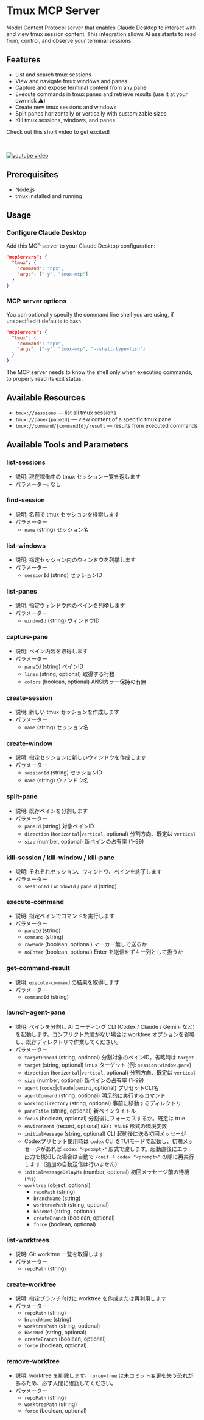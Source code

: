 # Tmux MCP Server

Model Context Protocol server that enables Claude Desktop to interact with and view tmux session content. This integration allows AI assistants to read from, control, and observe your terminal sessions.

## Features

- List and search tmux sessions
- View and navigate tmux windows and panes
- Capture and expose terminal content from any pane
- Execute commands in tmux panes and retrieve results (use it at your own risk ⚠️)
- Create new tmux sessions and windows
- Split panes horizontally or vertically with customizable sizes
- Kill tmux sessions, windows, and panes

Check out this short video to get excited!

</br>

[![youtube video](http://i.ytimg.com/vi/3W0pqRF1RS0/hqdefault.jpg)](https://www.youtube.com/watch?v=3W0pqRF1RS0)

## Prerequisites

- Node.js
- tmux installed and running

## Usage

### Configure Claude Desktop

Add this MCP server to your Claude Desktop configuration:

```json
"mcpServers": {
  "tmux": {
    "command": "npx",
    "args": ["-y", "tmux-mcp"]
  }
}
```

### MCP server options

You can optionally specify the command line shell you are using, if unspecified it defaults to `bash`

```json
"mcpServers": {
  "tmux": {
    "command": "npx",
    "args": ["-y", "tmux-mcp", "--shell-type=fish"]
  }
}
```

The MCP server needs to know the shell only when executing commands, to properly read its exit status.

## Available Resources

- `tmux://sessions` — list all tmux sessions
- `tmux://pane/{paneId}` — view content of a specific tmux pane
- `tmux://command/{commandId}/result` — results from executed commands

## Available Tools and Parameters

### list-sessions
- 説明: 現在稼働中の tmux セッション一覧を返します
- パラメーター: なし

### find-session
- 説明: 名前で tmux セッションを検索します
- パラメーター
  - `name` (string) セッション名

### list-windows
- 説明: 指定セッション内のウィンドウを列挙します
- パラメーター
  - `sessionId` (string) セッションID

### list-panes
- 説明: 指定ウィンドウ内のペインを列挙します
- パラメーター
  - `windowId` (string) ウィンドウID

### capture-pane
- 説明: ペイン内容を取得します
- パラメーター
  - `paneId` (string) ペインID
  - `lines` (string, optional) 取得する行数
  - `colors` (boolean, optional) ANSIカラー保持の有無

### create-session
- 説明: 新しい tmux セッションを作成します
- パラメーター
  - `name` (string) セッション名

### create-window
- 説明: 指定セッションに新しいウィンドウを作成します
- パラメーター
  - `sessionId` (string) セッションID
  - `name` (string) ウィンドウ名

### split-pane
- 説明: 既存ペインを分割します
- パラメーター
  - `paneId` (string) 対象ペインID
  - `direction` (`horizontal`|`vertical`, optional) 分割方向、既定は `vertical`
  - `size` (number, optional) 新ペインの占有率 (1–99)

### kill-session / kill-window / kill-pane
- 説明: それぞれセッション、ウィンドウ、ペインを終了します
- パラメーター
  - `sessionId` / `windowId` / `paneId` (string)

### execute-command
- 説明: 指定ペインでコマンドを実行します
- パラメーター
  - `paneId` (string)
  - `command` (string)
  - `rawMode` (boolean, optional) マーカー無しで送るか
  - `noEnter` (boolean, optional) Enter を送信せずキー列として扱うか

### get-command-result
- 説明: `execute-command` の結果を取得します
- パラメーター
  - `commandId` (string)

### launch-agent-pane
- 説明: ペインを分割し AI コーディング CLI (Codex / Claude / Gemini など) を起動します。コンフリクト危険がない場合は worktree オプションを省略し、既存ディレクトリで作業してください。
- パラメーター
  - `targetPaneId` (string, optional) 分割対象のペインID。省略時は `target`
  - `target` (string, optional) tmux ターゲット (例: `session:window.pane`)
  - `direction` (`horizontal`|`vertical`, optional) 分割方向、既定は `vertical`
  - `size` (number, optional) 新ペインの占有率 (1–99)
  - `agent` (`codex`|`claude`|`gemini`, optional) プリセットCLI名
  - `agentCommand` (string, optional) 明示的に実行するコマンド
  - `workingDirectory` (string, optional) 事前に移動するディレクトリ
  - `paneTitle` (string, optional) 新ペインタイトル
  - `focus` (boolean, optional) 分割後にフォーカスするか。既定は true
  - `environment` (record, optional) `KEY: VALUE` 形式の環境変数
  - `initialMessage` (string, optional) CLI 起動後に送る初回メッセージ
  - Codexプリセット使用時は `codex` CLI をTUIモードで起動し、初期メッセージがあれば `codex "<prompt>"` 形式で渡します。起動直後にエラー出力を検知した場合は自動で `/quit` → `codex "<prompt>"` の順に再実行します（追加の自動送信は行いません）
  - `initialMessageDelayMs` (number, optional) 初回メッセージ前の待機 (ms)
  - `worktree` (object, optional)
    - `repoPath` (string)
    - `branchName` (string)
    - `worktreePath` (string, optional)
    - `baseRef` (string, optional)
    - `createBranch` (boolean, optional)
    - `force` (boolean, optional)

### list-worktrees
- 説明: Git worktree 一覧を取得します
- パラメーター
  - `repoPath` (string)

### create-worktree
- 説明: 指定ブランチ向けに worktree を作成または再利用します
- パラメーター
  - `repoPath` (string)
  - `branchName` (string)
  - `worktreePath` (string, optional)
  - `baseRef` (string, optional)
  - `createBranch` (boolean, optional)
  - `force` (boolean, optional)

### remove-worktree
- 説明: worktree を削除します。`force=true` は未コミット変更を失う恐れがあるため、必ず人間に確認してください。
- パラメーター
  - `repoPath` (string)
  - `worktreePath` (string)
  - `force` (boolean, optional)
